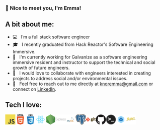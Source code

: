 ### 👋  Nice to meet you, I'm Emma!

## A bit about me: 
- :computer: &nbsp; I’m a full stack software engineer
- :mortar_board: &nbsp; I recently graduated from Hack Reactor's Software Engineering Immersive.
- :memo: &nbsp; I'm currently working for Galvanize as a software engineering immersive resident and instructor to support the technical and social growth of future engineers.
- 💞️  &nbsp; I would love to collaborate with engineers interested in creating projects to address social and/or environmental issues.
- :love_letter: &nbsp; Feel free to reach out to me directly at knoremma@gmail.com or connect on [LinkedIn](https://www.linkedin.com/in/emma-knor/).

<!-- ## A Recent Project I've built:

[E-commerce Application](https://en-shop.herokuapp.com/) -->

## Tech I love:
<img height="32" width="32" align="left" src="https://raw.githubusercontent.com/github/explore/80688e429a7d4ef2fca1e82350fe8e3517d3494d/topics/javascript/javascript.png"/>
<img height="32" width="32" align="left" src="https://raw.githubusercontent.com/github/explore/80688e429a7d4ef2fca1e82350fe8e3517d3494d/topics/html/html.png"/>
<img height="32" width="32" align="left" src="https://raw.githubusercontent.com/github/explore/80688e429a7d4ef2fca1e82350fe8e3517d3494d/topics/css/css.png"/>
<img height="32" width="32" align="left" src="https://raw.githubusercontent.com/github/explore/80688e429a7d4ef2fca1e82350fe8e3517d3494d/topics/react/react.png"/>
<img height="32" width="32" align="left" src="https://raw.githubusercontent.com/github/explore/80688e429a7d4ef2fca1e82350fe8e3517d3494d/topics/nodejs/nodejs.png"/>
<img height="32" width="32" align="left" src="https://raw.githubusercontent.com/github/explore/80688e429a7d4ef2fca1e82350fe8e3517d3494d/topics/express/express.png"/>
<img height="32" width="32" align="left" src="https://raw.githubusercontent.com/github/explore/80688e429a7d4ef2fca1e82350fe8e3517d3494d/topics/mysql/mysql.png"/>
<img height="32" width="32" align="left" src="https://raw.githubusercontent.com/github/explore/80688e429a7d4ef2fca1e82350fe8e3517d3494d/topics/postgresql/postgresql.png"/>
<img height="32" width="32" align="left" src="https://raw.githubusercontent.com/github/explore/80688e429a7d4ef2fca1e82350fe8e3517d3494d/topics/git/git.png"/>
<img height="32" width="32" align="left" src="https://raw.githubusercontent.com/github/explore/78df643247d429f6cc873026c0622819ad797942/topics/github/github.png"/>
<img height="32" width="32" align="left" src="https://raw.githubusercontent.com/github/explore/d92924b1d925bb134e308bd29c9de6c302ed3beb/topics/terminal/terminal.png"/>
<img height="32" width="32" align="left" src="https://raw.githubusercontent.com/github/explore/80688e429a7d4ef2fca1e82350fe8e3517d3494d/topics/webpack/webpack.png"/>
<img height="32" width="32" align="left" src="https://raw.githubusercontent.com/github/explore/cb39e2385dfcec8a661d01bfacff6b1e33bbaa9d/topics/babel/babel.png"/>



<!---
emmaknor/emmaknor is a ✨ special ✨ repository because its `README.md` (this file) appears on your GitHub profile.
You can click the Preview link to take a look at your changes.
--->

